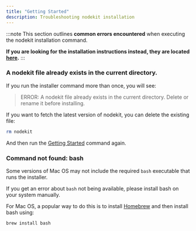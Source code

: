 ```yaml
---
title: "Getting Started"
description: Troubleshooting nodekit installation
---
```


:::note
This section outlines **common errors encountered** when executing the nodekit installation command.

**If you are looking for the installation instructions instead, they are located [here](/guides/10-getting-started).**
:::

### A nodekit file already exists in the current directory.

If you run the installer command more than once, you will see:

> ERROR: A nodekit file already exists in the current directory. Delete or rename it before installing.

If you want to fetch the latest version of nodekit, you can delete the existing file:

```bash
rm nodekit
```

And then run the [Getting Started](/guides/10-getting-started) command again.

### Command not found: bash

Some versions of Mac OS may not include the required `bash` executable that runs the installer.

If you get an error about `bash` not being available, please install bash on your system manually.

For Mac OS, a popular way to do this is to install [Homebrew](https://brew.sh/) and then install bash using:

```bash
brew install bash
```
